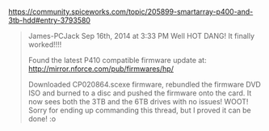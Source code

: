 https://community.spiceworks.com/topic/205899-smartarray-p400-and-3tb-hdd#entry-3793580

>James-PCJack
>Sep 16th, 2014 at 3:33 PM
>Well HOT DANG!  It finally worked!!!!  
>
>Found the latest P410 compatible firmware update at:
>http://mirror.nforce.com/pub/firmwares/hp/ 
>
>Downloaded CP020864.scexe firmware, rebundled the firmware DVD ISO and burned to a disc and pushed the firmware onto the card.  It now sees both the 3TB and the 6TB drives with no issues!  WOOT!  Sorry for ending up commanding this thread, but I proved it can be done!  :o
